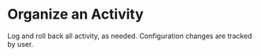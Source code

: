 # Organize an Activity
Log and roll back all activity, as needed. Configuration changes are tracked by user.